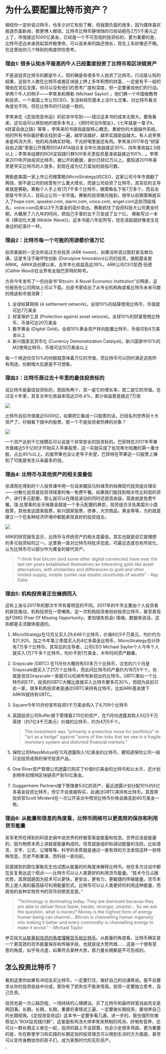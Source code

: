 # 为什么要配置比特币资产？

相信你一定听说过特币，也多少对它有些了解，但我猜负面的居多，因为媒体喜欢报道负面新闻，那更博人眼球。比特币比特币静悄悄的已经站稳在2万5千美元之上了，市值接近5000亿美金，已经是一个不可忽视的投资标的，更为重要的是，比特币还远未承担起其终极使命，可以说未来的路还很长，现在上车好像还不晚。在这里给你几个特别的角度供你思考。

### 理由1: 很多认知水平极高的牛人已经重度投资了比特币和区块链资产

不是说投资比特币的都是牛人，但的确是有很多牛人投资了比特币。行动是认知的结果，这些牛人敢在比特币或者区块链上押上多年积攒的财富，一定是有不一般的理由在背后支撑。你可以没有他们的思考广度和深度，但一定要重视他们的行动。举两个牛人的例子——李笑来和赛勒 (Michael Saylor) ，他们俩一个中国做教育和投资，一个美国上市公司CEO，生活和经历基本上没什么交集，对比特币看法角度也不同，但在比特币的行动是一致的。

李笑来在《定投改变命运》的前言中写到——错过这本书的成本无限大。要我看来，这句话可以用到他的很多本书上，《把时间当作朋友》，《七年就是一辈子》，《财富自由之路》等等	。李笑来的书直指底层核心概念，重塑你的大脑操作系统。他的所有书你最好都去找到读一遍，越早读越好，越早实践助益越大。有人说李笑来是鸡汤大师，他的鸡汤确实好喝，不光好喝里面还有肉。李笑来2017年在“财富自由之路”里面公开推荐的GAFATA组合复合年化收益接近30%，四年里收益2.5倍以上；李笑来组建的BOX定投践行群500多天里投资基准收益接近100%...。李笑来2011年开始投资比特币，据公开的数据，身价已经亿万以上。要知道2011年甚至更早买比特币的人很多，到现在成为亿万富翁的屈指可数。

赛勒是美国一家上市公司微策略(MicroStrategy)的CEO，这家公司今年市值翻了两倍，倒不是公司的经营有什么重大增长，而是公司投资了比特币，其背后的主导者就是赛勒。赛勒个人手上有1万7千多个比特币，微策略名下有7万多个，而且全部是今年买入，目前占公司一半市值。赛勒的投资眼光独到，很早以前微策略就买入了hope.com, speaker.com, alarm.com, voice.com, angel.com这些顶级域名，voice.com后来以3千万美金的高价卖出。赛勒抓住了投资科技大公司黄金时期，大概用了八九年的时间，把自己手里的五千万变成了五个亿。 赛勒写过一本书《移动化大潮 (Mobile Wave)》，这本书是八年前所写，现在读起就好像发生在身边的纪录片一样。

### 理由2：比特币每一个可能的用途都价值万亿

投资美股的一定会听说过方舟投资 (ARK Invest)，如果没听说过那赶紧去做功课。这是专注于破坏性创新 (Disrutpive Innovation)公司的投资，旗舰基金是ARKK。ARKK自创建以来，五年年化收益高达39%。ARK公司CEO凯西·伍德 (Cathie Wood)在业界有女版巴菲特的称号。

方舟今年发布了一份白皮书“Bitcoin: A Novel Economic Institution”分两册，这份报告在公司网站上可以下载。白皮书里给出了从专业机构角度看比特币未来可能的用途和市值测算：

1. 全球结算网络 (A settlement network)。全球10%的结算使用比特币，币值就可达7万美金
2. 财富保护工具 (Protection against asset seizure)。全球10%的财富使用比特币，币值可达20万美金
3. 数字黄金 (Digital Gold)。全球10%黄金资产转向配置比特币，币值可到4万美金以上
4. 新兴国家去货币化 (Currency Demonetization Catalyst)。新兴国家中10%的M2使用比特币，币值可达10万美金以上

每一个用途仅仅10%的份额就意味着万亿的市值，而比特币可以同时满足这些所有用途，份额增大后更是不可想象。

### 理由3：比特币是过去十年里的最佳投资标的

说比特币是最佳投资标的，原因有两个，其一是它的增长率，其二是它的市值。在过去十年里，其复合年化收益率高达206.4%，累计收益更是接近7万倍

![](images/btc-return-comparision.png)

比特币目前市值接近5000亿，如果把它看成一只股票的话，已经名列世界前十大资产了。仔细看下图中的股票，那一个不是投资者热捧的对象？

![](images/bitcoin-top10-assets.jpg)



一个资产达到千亿规模后可以说是个非常安全的投资标的。巴菲特在2017年苹果市值接近5千亿时才开始买入苹果股票，这一买就买成了伯克希尔哈撒的第一重仓股，占比40%以上。后面苹果也没让老爷子失望，巴菲特在苹果这一只股票上赚到了可能是有生以来最多的钱。

### 理由4: 比特币与其他资产的相关度最低

张潇雨在得到的个人投资课中用一句话来概括马科维茨的经典现代投资组合理论——分散化投资是投资领域里的唯一免费午餐。如果我们能找到相关性比较低的资产，进行多元配置，那么就可以在降低波动的同时还提高收益，简直就是免费午餐。瑞·达里奥的全天候基金就是一个多元配置的典型，投资组合涉及美国大小盘股票，其他发达国家股票，新兴国家股票，债券，大宗商品，黄金等等，为的就是建立一个在各种经济环境中都能表现良好的投资组合。

![](images/btc-correlations.png)

ARK的研究报告显示，比特币与传统资产的相关度最低，其实也就是说它是理想的多元投资标的之一。达里奥一直对比特币持批评态度，可最近态度也有所软化，认为比特币可以部分作为黄金的替代资产。

> "I think that bitcoin (and some other digital currencies) have over the last ten years established themselves as interesting gold-like asset alternatives, with similarities and differences to gold and other limited-supply, mobile (unlike real estate) storeholds of wealth" - Ray Dalio

### 理由5: 机构投资者正在蜂拥而入

这轮上涨与2017年的那次牛市有着明显的不同。2017年的牛市主要由个人投资者的疯狂推动，机构投资在一旁嘲笑。这一次机构投资者纷纷投资比特币，甚至表现出FOMO (Fear Of Missing Opportunity，害怕错失机会) 情绪。数据来说话，这些都是主流媒体报道的。

1. MicroStrategy在12月又买入29,646个比特币，价值6亿5千万美元，均价约为$21,925，加之今年第三季度买入的4亿多美金比特币，MicroStrategy总计持有7万多个比特币。其背后的主导者，公司CEO Michael Saylor个人今年个人就买入1万7千多个比特币，均价不到1万美金，半年时间资产翻番。

2. Grayscale (GBTC) 在11月份大概持有50多万个比特币，过去的六个月是Grayscale就买入了21万个比特币，而此间比特币的产量约为18万5千个，也就是说仅Grayscale一家就可以吃掉所有新挖出的比特币。GBTC类似一个比特币的ETF，投资的GBTC大概比直接买入比特币要多花30%，但因为目前只此一家，很多机构投资者是通过GBTC来持有比特币，比如ARK基金旗下ARKW就持有GBTC。

3. Square今年10月份宣布投资5千万美金购入了4,709个比特币

4. 英国投资公司Ruffer旗下管理着270亿的资产，在11月份透露其购入5亿5千万英镑（约7亿4千万美元）价值的比特币，约为4万5千个。

   > The investment was "primarily a protective move for portfolios" to "act as a hedge" against "some of the risks that we see in a fragile monetary system and distorted financial markets."

5. 保险公司MassMutual在12月透露购入1亿美金的比特币，要知道保险公司一般只会投资成熟的保守投资产品。

6. One River资产管理公司透露已购买了价值6亿美金的比特币和以太币，还计划到明年初增持区块链资产到10亿美金。

7. Guggenheim Partners旗下管理者53亿的资产，最近透露计划分配10%约5亿多美金投资比特币，但它不会直接购买，会通过GBTC来持有比特币。其首席投资官Scott Minderd在一次公开采访中预测比特币价格会飙高到40万美金一枚。

### 理由6: 从能量和信息的角度看，比特币网络可以更高效的保存和利用货币能量

吴军老师在得到的科技史纲中说世界的终极答案是能量和信息。世界应该是能量的，因为物质本质上讲就是能量构成的。信息就是组织和调动能量的法则，比如语言、文字、公式、公理等等。科学的本质就是通过一套有效的方法发现这样一些特殊信息。历史不断重演，而科技一直向前。

前面提到的那位塞勒先生也试图从能量的的角度来解释比特币。他在多次访谈中都在反复表达这个观点——比特币可以让人类更好的利用货币能量。“技术今日占据优势，其原因是因为技术可以更快，更安全，更有力，更敏捷的传输能量。货币本质上是人类的最高级可利用能量形式。比特币可以让人类更好的利用这种能量，而其他的各种实物背书的货币则使其变差。”

> "Technology is dominating today. They are dominant because they are able to deliver force faster, harder, stronger, smarter… So we ask the question, what is money? Money is the highest form of energy human being can channel… Bitcoin is channelling human ingenuity into making it better and every commodity is channelling energy to make it worse." - Michael Taylor

参见拙文[从能量和信息的角度理解货币和比特币](https://mp.weixin.qq.com/s/k_5YjoFTIzwqD9lQu5gDaQ)。从能量的角度看，比特币确实是一个更高效的货币能量保存和传输手段，也就是说大势所趋…… 这是一个很有意思的角度，似乎有点虚，如果符合某种大势，那力量长期都是不可忽视的。

## 怎么投资比特币？

看到这里你如果有冲动去买比特币，一定要打住，做好自己的功课再说。我不会要求从你的投资收益中分成，那你有了损失也不能来怪我。投资一定要独立思考，自己负责。

投资也是一次心路历程，一场持续的心理建设。买了比特币和最终财富自由完全是两回事。长期，长期，长期，重要的事情说三遍，一定要做长期投资，要培养自己的长期视角。《定投改变命运》这本书一定要多看几遍，进一步的，我也强烈你推荐加入”BOX投资践行群“，这里面有鸡汤大师李笑来熬制的鸡汤，好喝有营养，还可以一群长期主义者在一起，投资的路上不会寂寞，也会少走很多弯路，更为重要的是，你在群里学习和实践的长期定投的投资理念可以用到生活的方方面面，甚至可以言传身教给你的孩子们，成为家族时代的无形资产。

<img src="images/box-regular-invest-group.jpeg" style="zoom:30%;" />
